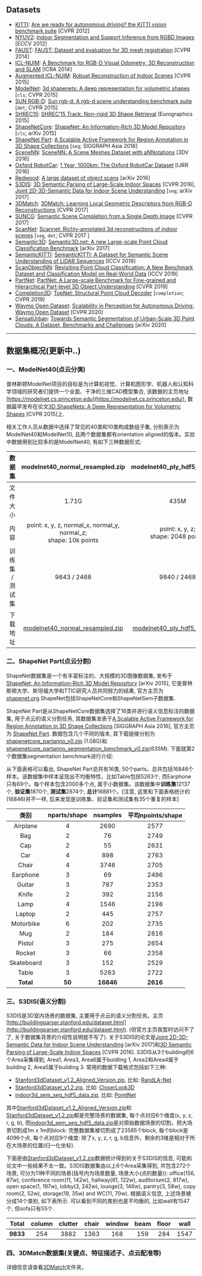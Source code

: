 ## Datasets
- [KITTI](http://www.cvlibs.net/datasets/kitti/):  [Are we ready for autonomous driving? the KITTI vision benchmark suite](http://www.cvlibs.net/publications/Geiger2012CVPR.pdf) [CVPR 2012]
- [NYUV2](https://cs.nyu.edu/~silberman/datasets/nyu_depth_v2.html): [Indoor Segmentation and Support Inference
from RGBD Images](https://www.microsoft.com/en-us/research/wp-content/uploads/2016/11/shkf_eccv2012.pdf) [ECCV 2012]
- [FAUST](http://faust.is.tue.mpg.de/): [FAUST: Dataset and evaluation for 3D mesh registration](http://files.is.tue.mpg.de/black/papers/FAUST2014.pdf) [CVPR 2014]
- [ICL-NUIM](https://www.doc.ic.ac.uk/~ahanda/VaFRIC/iclnuim.html): [A Benchmark for RGB-D Visual Odometry, 3D Reconstruction and SLAM](http://mural.maynoothuniversity.ie/8309/1/JM-Benchmark-2014.pdf) [ICRA 2014]
- [Augmented ICL-NUIM](http://redwood-data.org/indoor/dataset.html): [Robust Reconstruction of Indoor Scenes](https://www.researchgate.net/profile/Vladlen_Koltun/publication/279751165_Robust_Reconstruction_of_Indoor_Scenes/links/5599867708ae5d8f393633dc/Robust-Reconstruction-of-Indoor-Scenes.pdf) [CVPR 2015]
- [ModelNet](https://modelnet.cs.princeton.edu): [3d shapenets: A deep representation for volumetric shapes](https://www.cv-foundation.org/openaccess/content_cvpr_2015/papers/Wu_3D_ShapeNets_A_2015_CVPR_paper.pdf) [`cls`; CVPR 2015]
- [SUN RGB-D](http://rgbd.cs.princeton.edu/challenge.html): [Sun rgb-d: A rgb-d scene understanding benchmark suite](https://www.cv-foundation.org/openaccess/content_cvpr_2015/papers/Song_SUN_RGB-D_A_2015_CVPR_paper.pdf) [`det`; CVPR 2015]
- [SHREC15](http://www.cs.cf.ac.uk/shaperetrieval/shrec15/): [SHREC’15 Track: Non-rigid 3D Shape Retrieval](http://www.cs.cf.ac.uk/shaperetrieval/files/Lian_3DOR_2015.pdf) [Eurographics 2015]
- [ShapeNetCore](https://www.shapenet.org/): [ShapeNet: An Information-Rich 3D Model Repository](https://arxiv.org/pdf/1512.03012.pdf) [`cls`; arXiv 2015]
- [ShapeNet Part](https://cs.stanford.edu/~ericyi/project_page/part_annotation/index.html): [A Scalable Active Framework for Region Annotation in 3D Shape Collections](https://www-cs.stanford.edu/~ericyi/papers/part_annotation_16_small.pdf) [`seg`; SIGGRAPH Asia 2016]
- [SceneNN](http://103.24.77.34/scenenn/home/): [SceneNN: A Scene Meshes Dataset with aNNotations](https://www.researchgate.net/profile/Binh-Son_Hua/publication/311758430_SceneNN_A_Scene_Meshes_Dataset_with_aNNotations/links/5a6078300f7e9bfbc3f753f4/SceneNN-A-Scene-Meshes-Dataset-with-aNNotations.pdf) [3DV 2016]
- [Oxford RobotCar](https://robotcar-dataset.robots.ox.ac.uk/): [1 Year, 1000km: The Oxford RobotCar Dataset](https://robotcar-dataset.robots.ox.ac.uk/images/robotcar_ijrr.pdf) [IJRR 2016]
- [Redwood](http://redwood-data.org/3dscan/): [A large dataset of object scans](https://arxiv.org/pdf/1602.02481.pdf) [arXiv 2016]
- [S3DIS](http://buildingparser.stanford.edu/dataset.html): [3D Semantic Parsing of Large-Scale Indoor Spaces](https://openaccess.thecvf.com/content_cvpr_2016/papers/Armeni_3D_Semantic_Parsing_CVPR_2016_paper.pdf) [CVPR 2016], [Joint 2D-3D-Semantic Data for Indoor Scene Understanding](https://arxiv.org/pdf/1702.01105.pdf) [`seg`; arXiv 2017]
- [3DMatch](http://3dmatch.cs.princeton.edu/): [3DMatch: Learning Local Geometric Descriptors from RGB-D Reconstructions](https://arxiv.org/pdf/1603.08182.pdf) [CVPR 2017]
- [SUNCG](https://sscnet.cs.princeton.edu/): [Semantic Scene Completion from a Single Depth Image](https://openaccess.thecvf.com/content_cvpr_2017/papers/Song_Semantic_Scene_Completion_CVPR_2017_paper.pdf) [CVPR 2017]
- [ScanNet](http://www.scan-net.org/): [Scannet: Richly-annotated 3d reconstructions of indoor scenes](http://openaccess.thecvf.com/content_cvpr_2017/papers/Dai_ScanNet_Richly-Annotated_3D_CVPR_2017_paper.pdf) [`seg`, `det`; CVPR 2017 ]
- [Semantic3D](http://www.semantic3d.net/): [Semantic3D.net: A new Large-scale Point Cloud Classification Benchmark](https://arxiv.org/pdf/1704.03847.pdf) [arXiv 2017]
- [SemanticKITTI](http://semantic-kitti.org/): [SemanticKITTI: A Dataset for Semantic Scene Understanding of LiDAR Sequences](https://arxiv.org/pdf/1904.01416.pdf) [ICCV 2019]
- [ScanObjectNN](https://hkust-vgd.github.io/scanobjectnn/): [Revisiting Point Cloud Classification: A New Benchmark Dataset and Classification Model on Real-World Data](https://arxiv.org/pdf/1908.04616.pdf) [ICCV 2019]
- [PartNet](https://cs.stanford.edu/~kaichun/partnet/): [PartNet: A Large-scale Benchmark for Fine-grained and
Hierarchical Part-level 3D Object Understanding](https://arxiv.org/pdf/1812.02713.pdf) [CVPR 2019]
- [Completion3D](https://completion3d.stanford.edu/): [TopNet: Structural Point Cloud Decoder](https://openaccess.thecvf.com/content_CVPR_2019/papers/Tchapmi_TopNet_Structural_Point_Cloud_Decoder_CVPR_2019_paper.pdf) [`completion`; CVPR 2019]
- [Waymo Open Dataset](https://github.com/waymo-research/waymo-open-dataset): [Scalability in Perception for Autonomous Driving: Waymo Open Dataset](https://openaccess.thecvf.com/content_CVPR_2020/papers/Sun_Scalability_in_Perception_for_Autonomous_Driving_Waymo_Open_Dataset_CVPR_2020_paper.pdf) [CVPR 2020]
- [SensatUrban](https://github.com/QingyongHu/SensatUrban): [Towards Semantic Segmentation of Urban-Scale 3D Point Clouds: A Dataset, Benchmarks and Challenges](https://arxiv.org/pdf/2009.03137.pdf) [arXiv 2020]

<hr />

## 数据集概况(更新中..)

### 一、ModelNet40(点云分类)

普林斯顿ModelNet项目的目标是为计算机视觉、计算机图形学、机器人和认知科学领域的研究者们提供一个全面、干净的三维CAD模型集合, 该数据的主页地址[https://modelnet.cs.princeton.edu](https://modelnet.cs.princeton.edu/), 数据最早发布在论文[3D ShapeNets: A Deep Representation for Volumetric Shapes](https://people.csail.mit.edu/khosla/papers/cvpr2015_wu.pdf) [CVPR 2015]上.

相关工作人员从数据中选择了常见的40类和10类构成数组子集, 分别表示为ModelNet40和ModelNet10, 且两个数据集都有orientation  aligned的版本。实验中数据用到比较多的是ModelNet40, 有如下三种数据形式:

| 数据集 | modelnet40_normal_resampled.zip | modelnet40_ply_hdf5_2048.zip | ModelNet40.zip |
| :---: | :---: | :---: | :---: |
| 文件大小 | 1.71G | 435M | 2.04G |
| 内容 | point: x, y, z, normal_x, normal_y, normal_z;  <br /> shape: 10k points | point: x, y, z;  <br /> shape: 2048 points | off格式, 具体参考[这里](https://segeval.cs.princeton.edu/public/off_format.html) | 
| 训练集 / 测试集 | 9843 / 2468 | 9840 / 2468 | 9844 / 2468 |
| 下载地址 | [modelnet40_normal_resampled.zip](https://shapenet.cs.stanford.edu/media/modelnet40_normal_resampled.zip) | [modelnet40_ply_hdf5_2048.zip](https://shapenet.cs.stanford.edu/media/modelnet40_ply_hdf5_2048.zip) | [ModelNet40.zip](http://modelnet.cs.princeton.edu/ModelNet40.zip) |

### 二、ShapeNet Part(点云分割)

ShapeNet数据集是一个有丰富标注的、大规模的3D图像数据集, 发布于[ShapeNet: An Information-Rich 3D Model Repository](https://arxiv.org/pdf/1512.03012.pdf) [arXiv 2015], 它是普林斯顿大学、斯坦福大学和TTIC研究人员共同努力的结果, 官方主页为[shapenet.org](https://www.shapenet.org/).ShapeNet包括ShapeNetCore和ShapeNetSem子数据集.

ShapeNet Part是从ShapeNetCore数据集选择了16类并进行语义信息标注的数据集, 用于点云的语义分割任务, 其数据集发表于[A Scalable Active Framework for Region Annotation in 3D Shape Collections](https://www-cs.stanford.edu/~ericyi/papers/part_annotation_16_small.pdf) [SIGGRAPH Asia 2016], 官方主页为 [ShapeNet Part](https://cs.stanford.edu/~ericyi/project_page/part_annotation/index.html). 数据包含几个不同的版本, 其下载链接分别为[shapenetcore_partanno_v0.zip](https://shapenet.cs.stanford.edu/ericyi/shapenetcore_partanno_v0.zip) (1.08G)和[shapenetcore_partanno_segmentation_benchmark_v0.zip](https://shapenet.cs.stanford.edu/ericyi/shapenetcore_partanno_segmentation_benchmark_v0.zip)(635M). 下面就第2个数据集segmentation benchmark进行介绍:

从下面表格可以看出, ShapeNet Part总共有16类, 50个parts，总共包括16846个样本。该数据集中样本呈现出不均衡特性，比如Table包括5263个, 而Earphone只有69个。每个样本包含2000多个点, 属于小数据集。该数据集中**训练集**12137个, **验证集**1870个, **测试集**2874个, **总计**16881个。[注意, 这里和下面表格统计的(16846)并不一样, 后来发现是训练集、验证集和测试集有35个重复的样本]

| 类别 | nparts/shape | nsamples | 平均npoints/shape |
| :---: | :---: | :---: | :---: |
| Airplane | 4 | 2690 | 2577 |
| Bag | 2 | 76 | 2749 |
| Cap | 2 | 55 | 2631 |
| Car | 4 | 898 | 2763 |
| Chair | 4 | 3746 | 2705 |
| Earphone | 3 | 69 | 2496 |
| Guitar | 3 | 787 | 2353 |
| Knife | 2 | 392 | 2156 |
| Lamp | 4 | 1546 | 2198 |
| Laptop | 2 | 445 | 2757 |
| Motorbike | 6 | 202 | 2735 |
| Mug | 2 | 184 | 2816 |
| Pistol | 3 | 275 | 2654 |
| Rocket | 3 | 66 | 2358 |
| Skateboard | 3 | 152 | 2529 |
| Table | 3 | 5263 | 2722 |
| **Total** | **50** | **16846** | **2616** |


### 三、S3DIS(语义分割)

S3DIS是3D室内场景的数据集, 主要用于点云的语义分割任务。主页[http://buildingparser.stanford.edu/dataset.html](http://buildingparser.stanford.edu/dataset.html). (但官方主页我暂时访问不了了, 关于数据集背景的介绍性说明就不写了). 关于S3DIS的论文是[Joint 2D-3D-Semantic Data for Indoor Scene Understanding](https://arxiv.org/pdf/1702.01105.pdf) [arXiv 2017]和[3D Semantic Parsing of Large-Scale Indoor Spaces](http://svl.stanford.edu/assets/papers/3D_Semantic_Parsing.pdf) [CVPR 2016]. S3DIS从3个building的6个Area采集得到, Area1, Area3, Area6属于buidling 1, Area2和Area4属于building 2, Area5属于building 3. 常用的数据下载格式包括如下三种:
- [Stanford3dDataset_v1.2_Aligned_Version.zip](https://docs.google.com/forms/d/e/1FAIpQLScDimvNMCGhy_rmBA2gHfDu3naktRm6A8BPwAWWDv-Uhm6Shw/viewform?c=0&w=1), 比如: [RandLA-Net](https://github.com/QingyongHu/RandLA-Net)
- [Stanford3dDataset_v1.2.zip](https://docs.google.com/forms/d/e/1FAIpQLScDimvNMCGhy_rmBA2gHfDu3naktRm6A8BPwAWWDv-Uhm6Shw/viewform?c=0&w=1), 比如: [CloserLook3D](https://github.com/zeliu98/CloserLook3D/tree/master/pytorch)
- [indoor3d_sem_seg_hdf5_data.zip](https://shapenet.cs.stanford.edu/media/indoor3d_sem_seg_hdf5_data.zip), 比如: [PointNet](https://github.com/charlesq34/pointnet)

其中[Stanford3dDataset_v1.2_Aligned_Version.zip](https://docs.google.com/forms/d/e/1FAIpQLScDimvNMCGhy_rmBA2gHfDu3naktRm6A8BPwAWWDv-Uhm6Shw/viewform?c=0&w=1)和[Stanford3dDataset_v1.2.zip](https://docs.google.com/forms/d/e/1FAIpQLScDimvNMCGhy_rmBA2gHfDu3naktRm6A8BPwAWWDv-Uhm6Shw/viewform?c=0&w=1)都是完整场景的数据集, 每个点对应6个维度(x, y, z, r, g, b), 而[indoor3d_sem_seg_hdf5_data.zip](https://shapenet.cs.stanford.edu/media/indoor3d_sem_seg_hdf5_data.zip)是对原始数据场景的切割，把大场景切割成1m x 1m的block: 完整数据集被切割成了23585个block, 每个block是4096个点, 每个点对应9个维度: 除了x, y, z, r, g, b信息外，剩余的3维是相对于所在大场景的位置(归一化坐标).

下面是由[Stanford3dDataset_v1.2.zip](https://docs.google.com/forms/d/e/1FAIpQLScDimvNMCGhy_rmBA2gHfDu3naktRm6A8BPwAWWDv-Uhm6Shw/viewform?c=0&w=1)数据统计得到的关于S3DIS的信息, 可能和论文中一些结果不太一致。S3DIS数据集由以上6个Area采集得到, 共包含272个场景, 可分为11种不同的场景(括号内为场景数量, 场景大小(点的数量)): office(156, 87w), conference room(11, 142w), hallway(61, 122w), auditorium(2, 817w), open
space(1, 197w), lobby(3, 242w), lounge(3, 146w), pantry(3, 58w), copy room(2, 52w), storage(19, 35w) and WC(11, 70w). 根据语义信息, 上述场景被分成14个类别, 如下表所示. 可以看到不同的类别也是不均衡的, 比如wall有1547个, 但sofa只有55个.

| **Total** | column | clutter | chair | window | beam | floor | wall | ceiling | door | bookcase | board | table | sofa | stairs |
| :---: | :---: | :---: | :---: | :---: | :---: | :---: | :---: | :---: | :---: | :---: | :---: | :---: | :---: | :---: |
| **9833** | 254 | 3882 | 1363 | 168 | 159 | 284 | 1547 | 385 | 543 | 584 | 137 | 455 | 55 | 17 |

### 四、3DMatch数据集(关键点、特征描述子、点云配准等)

详细信息请查看[3DMatch](https://github.com/zhulf0804/3D-PointCloud/blob/master/3DMatch)文件夹。
